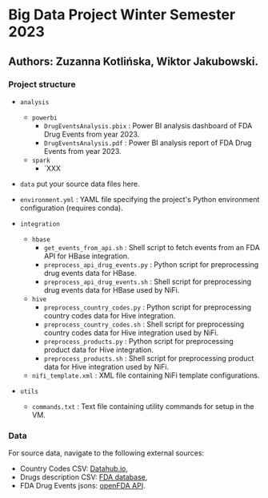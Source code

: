 # Big Data Project Winter Semester 2023

## Authors: Zuzanna Kotlińska, Wiktor Jakubowski.

### Project structure

- `analysis`
  - `powerbi`
    - `DrugEventsAnalysis.pbix` : Power BI analysis dashboard of FDA Drug Events from year 2023.
    - `DrugEventsAnalysis.pdf` : Power BI analysis report of FDA Drug Events from year 2023.   
  - `spark`
    - `XXX

- `data`
  put your source data files here.

- `environment.yml` : YAML file specifying the project's Python environment configuration (requires conda).

- `integration`
  - `hbase`
    - `get_events_from_api.sh` : Shell script to fetch events from an FDA API for HBase integration.
    - `preprocess_api_drug_events.py` : Python script for preprocessing drug events data for HBase.
    - `preprocess_api_drug_events.sh` : Shell script for preprocessing drug events data for HBase used by NiFi.
  - `hive`
    - `preprocess_country_codes.py` : Python script for preprocessing country codes data for Hive integration.
    - `preprocess_country_codes.sh` : Shell script for preprocessing country codes data for Hive integration used by NiFi.
    - `preprocess_products.py` : Python script for preprocessing product data for Hive integration.
    - `preprocess_products.sh` : Shell script for preprocessing product data for Hive integration used by NiFi.
  - `nifi_template.xml` : XML file containing NiFi template configurations.

- `utils`
  - `commands.txt` : Text file containing utility commands for setup in the VM.

### Data

For source data, navigate to the following external sources:
* Country Codes CSV: [Datahub.io](https://datahub.io/core/country-list?fbclid=IwAR2oJH17RQzK0fugd627E39bDtDt-yHNuvyzm-E7aW_NcjbIziTqEyGE5D4),
* Drugs description CSV: [FDA database](https://open.fda.gov/apis/drug/drugsfda/download/),
* FDA Drug Events jsons: [openFDA API](https://open.fda.gov/apis/drug/event/).


